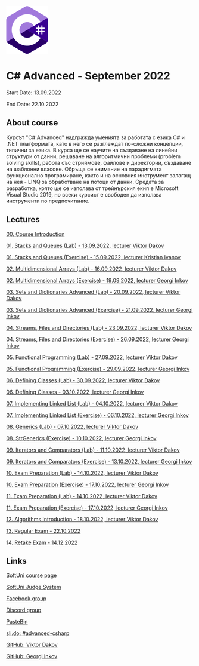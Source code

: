 <picture>
  <img alt="C# Logo" src="CSharp.svg">
</picture>



# C# Advanced - September 2022

Start Date: 13.09.2022

End Date: 22.10.2022


## About course 


Курсът "C# Advanced" надгражда уменията за работата с езика C# и .NET платформата, като в него се разглеждат по-сложни концепции, типични за езика. В курса ще се научите на създаване на линейни структури от данни, решаване на алгоритмични проблеми (problem solving skills), работа със стриймове, файлове и директории, създаване на шаблонни класове. Обръща се внимание на парадигмата функционално програмиране, както и на основния инструмент залагащ на нея - LINQ за обработване на потоци от данни. Средата за разработка, която ще се използва от трейнърския екип е Microsoft Visual Studio 2019, но всеки курсист е свободен да използва инструменти по предпочитание.


## Lectures 

[00. Course Introduction](https://github.com/AntonBlagoev/CSharp-Advanced/tree/main/00.Course-Introduction)

[01. Stacks and Queues (Lab) - 13.09.2022, lecturer Viktor Dakov](https://github.com/AntonBlagoev/CSharp-Advanced/tree/main/01.Stacks-and-Queues/01.Lab)

[01. Stacks and Queues (Exercise) - 15.09.2022, lecturer Kristian Ivanov](https://github.com/AntonBlagoev/CSharp-Advanced/tree/main/01.Stacks-and-Queues/01.Exercise)

[02. Multidimensional Arrays (Lab) - 16.09.2022, lecturer Viktor Dakov](https://github.com/AntonBlagoev/CSharp-Advanced/tree/main/02.Multidimensional-Arrays/02.Lab)

[02. Multidimensional Arrays (Exercise) - 19.09.2022, lecturer Georgi Inkov](https://github.com/AntonBlagoev/CSharp-Advanced/tree/main/02.Multidimensional-Arrays/02.Exercise)

[03. Sets and Dictionaries Advanced (Lab) - 20.09.2022, lecturer Viktor Dakov](https://github.com/AntonBlagoev/CSharp-Advanced/tree/main/003.CSharp-Advanced-Sets-and-Dictionaries-Advanced)

[03. Sets and Dictionaries Advanced (Exercise) - 21.09.2022, lecturer Georgi Inkov](https://github.com/AntonBlagoev/CSharp-Advanced/tree/main/003.CSharp-Advanced-Sets-and-Dictionaries-Advanced)

[04. Streams, Files and Directories (Lab) - 23.09.2022, lecturer Viktor Dakov](https://github.com/AntonBlagoev/CSharp-Advanced)

[04. Streams, Files and Directories (Exercise) - 26.09.2022, lecturer Georgi Inkov](https://github.com/AntonBlagoev/CSharp-Advanced)

[05. Functional Programming (Lab) - 27.09.2022, lecturer Viktor Dakov](https://github.com/AntonBlagoev/CSharp-Advanced)

[05. Functional Programming (Exercise) - 29.09.2022, lecturer Georgi Inkov](https://github.com/AntonBlagoev/CSharp-Advanced)

[06. Defining Classes (Lab) - 30.09.2022, lecturer Viktor Dakov](https://github.com/AntonBlagoev/CSharp-Advanced)

[06. Defining Classes - 03.10.2022, lecturer Georgi Inkov](https://github.com/AntonBlagoev/CSharp-Advanced)

[07. Implementing Linked List (Lab) - 04.10.2022, lecturer Viktor Dakov](https://github.com/AntonBlagoev/CSharp-Advanced)

[07. Implementing Linked List (Exercise) - 06.10.2022, lecturer Georgi Inkov](https://github.com/AntonBlagoev/CSharp-Advanced)

[08. Generics (Lab) - 07.10.2022, lecturer Viktor Dakov](https://github.com/AntonBlagoev/CSharp-Advanced)

[08. StrGenerics (Exercise) - 10.10.2022, lecturer Georgi Inkov](https://github.com/AntonBlagoev/CSharp-Advanced)

[09. Iterators and Comparators (Lab) - 11.10.2022, lecturer Viktor Dakov](https://github.com/AntonBlagoev/CSharp-Advanced)

[09. Iterators and Comparators (Exercise) - 13.10.2022, lecturer Georgi Inkov](https://github.com/AntonBlagoev/CSharp-Advanced)

[10. Exam Preparation (Lab) - 14.10.2022, lecturer Viktor Dakov](https://github.com/AntonBlagoev/CSharp-Advanced)

[10. Exam Preparation (Exercise) - 17.10.2022, lecturer Georgi Inkov](https://github.com/AntonBlagoev/CSharp-Advanced)

[11. Exam Preparation (Lab) - 14.10.2022, lecturer Viktor Dakov](https://github.com/AntonBlagoev/CSharp-Advanced)

[11. Exam Preparation (Exercise) - 17.10.2022, lecturer Georgi Inkov](https://github.com/AntonBlagoev/CSharp-Advanced)

[12. Algorithms Introduction - 18.10.2022, lecturer Viktor Dakov](https://github.com/AntonBlagoev/CSharp-Advanced)

[13. Regular Exam - 22.10.2022](https://github.com/AntonBlagoev/CSharp-Advanced)

[14. Retake Exam - 14.12.2022](https://github.com/AntonBlagoev/CSharp-Advanced)




## Links 

[SoftUni course page](https://softuni.bg/trainings/3842/csharp-advanced-september-2022#lesson-44651)

[SoftUni Judge System](https://judge.softuni.org/Contests#!/List/ByCategory/179/CSharp-Advanced)

[Facebook group](https://www.facebook.com/groups/CsharpAdvancedSeptember2022)

[Discord group](https://discord.gg/bzsrnZVb)

[PasteBin](https://pastebin.com/)

[sli.do: #advanced-csharp](https://app.sli.do/event/9wqZR3PGu5xLwWAmXKjw7x/live/questions)

[GitHub: Viktor Dakov](https://github.com/wikss)

[GitHub: Georgi Inkov](https://github.com/GoShow)



